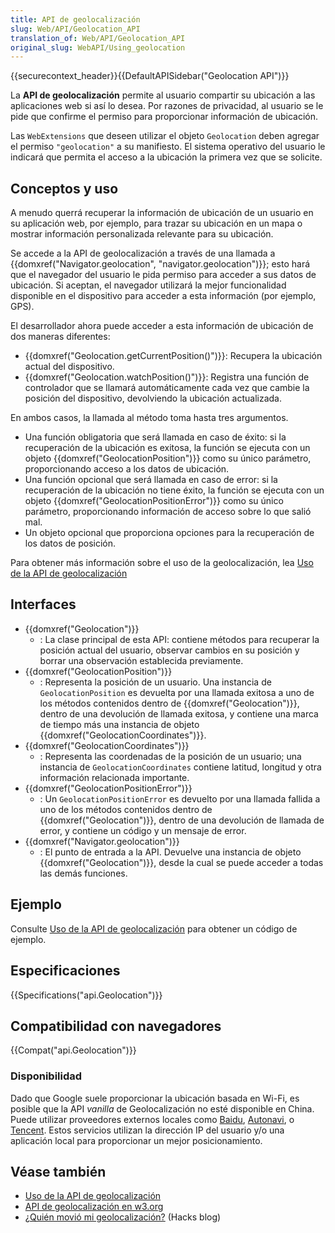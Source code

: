 ```yaml
---
title: API de geolocalización
slug: Web/API/Geolocation_API
translation_of: Web/API/Geolocation_API
original_slug: WebAPI/Using_geolocation
---
```

{{securecontext_header}}{{DefaultAPISidebar("Geolocation API")}}

La **API de geolocalización** permite al usuario compartir su ubicación a las aplicaciones web si así lo desea.
Por razones de privacidad, al usuario se le pide que confirme el permiso para proporcionar información de ubicación.

Las `WebExtensions` que deseen utilizar el objeto `Geolocation` deben agregar el permiso `"geolocation"` a su manifiesto.
El sistema operativo del usuario le indicará que permita el acceso a la ubicación la primera vez que se solicite.

## Conceptos y uso

A menudo querrá recuperar la información de ubicación de un usuario en su aplicación web,
por ejemplo, para trazar su ubicación en un mapa o mostrar información personalizada relevante para su ubicación.

Se accede a la API de geolocalización a través de una llamada a {{domxref("Navigator.geolocation", "navigator.geolocation")}};
esto hará que el navegador del usuario le pida permiso para acceder a sus datos de ubicación.
Si aceptan, el navegador utilizará la mejor funcionalidad disponible en el dispositivo para acceder a esta información (por ejemplo, GPS).

El desarrollador ahora puede acceder a esta información de ubicación de dos maneras diferentes:

- {{domxref("Geolocation.getCurrentPosition()")}}: Recupera la ubicación actual del dispositivo.
- {{domxref("Geolocation.watchPosition()")}}: Registra una función de controlador que se llamará automáticamente cada vez que cambie la posición del dispositivo, devolviendo la ubicación actualizada.

En ambos casos, la llamada al método toma hasta tres argumentos.

- Una función obligatoria que será llamada en caso de éxito: si la recuperación de la ubicación es exitosa, la función se ejecuta con un objeto {{domxref("GeolocationPosition")}} como su único parámetro, proporcionando acceso a los datos de ubicación.
- Una función opcional que será llamada en caso de error: si la recuperación de la ubicación no tiene éxito, la función se ejecuta con un objeto {{domxref("GeolocationPositionError")}} como su único parámetro, proporcionando información de acceso sobre lo que salió mal.
- Un objeto opcional que proporciona opciones para la recuperación de los datos de posición.

Para obtener más información sobre el uso de la geolocalización, lea [Uso de la API de geolocalización](/es/docs/Web/API/Geolocation_API/Using_the_Geolocation_API)

## Interfaces

- {{domxref("Geolocation")}}
  - : La clase principal de esta API: contiene métodos para recuperar la posición actual del usuario, observar cambios en su posición y borrar una observación establecida previamente.
- {{domxref("GeolocationPosition")}}
  - : Representa la posición de un usuario. Una instancia de `GeolocationPosition` es devuelta por una llamada exitosa a uno de los métodos contenidos dentro de {{domxref("Geolocation")}}, dentro de una devolución de llamada exitosa, y contiene una marca de tiempo más una instancia de objeto {{domxref("GeolocationCoordinates")}}.
- {{domxref("GeolocationCoordinates")}}
  - : Representa las coordenadas de la posición de un usuario; una instancia de `GeolocationCoordinates` contiene latitud, longitud y otra información relacionada importante.
- {{domxref("GeolocationPositionError")}}
  - : Un `GeolocationPositionError` es devuelto por una llamada fallida a uno de los métodos contenidos dentro de {{domxref("Geolocation")}}, dentro de una devolución de llamada de error, y contiene un código y un mensaje de error.
- {{domxref("Navigator.geolocation")}}
  - : El punto de entrada a la API. Devuelve una instancia de objeto {{domxref("Geolocation")}}, desde la cual se puede acceder a todas las demás funciones.

## Ejemplo

Consulte [Uso de la API de geolocalización](/es/docs/Web/API/Geolocation_API/Using_the_Geolocation_API#examples) para obtener un código de ejemplo.

## Especificaciones

{{Specifications("api.Geolocation")}}

## Compatibilidad con navegadores

{{Compat("api.Geolocation")}}

### Disponibilidad

Dado que Google suele proporcionar la ubicación basada en Wi-Fi, es posible que la API _vanilla_ de Geolocalización no esté disponible en China. Puede utilizar proveedores externos locales como [Baidu](https://lbsyun.baidu.com/index.php?title=jspopular/guide/geolocation), [Autonavi](https://lbs.amap.com/api/javascript-api/guide/services/geolocation#geolocation), o [Tencent](https://lbs.qq.com/tool/component-geolocation.html). Estos servicios utilizan la dirección IP del usuario y/o una aplicación local para proporcionar un mejor posicionamiento.

## Véase también

- [Uso de la API de geolocalización](/es/docs/Web/API/Geolocation_API/Using_the_Geolocation_API)
- [API de geolocalización en w3.org](https://www.w3.org/TR/geolocation-API/)
- [¿Quién movió mi geolocalización?](https://hacks.mozilla.org/2013/10/who-moved-my-geolocation/) (Hacks blog)

